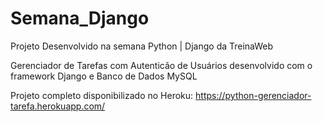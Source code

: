 # Semana_Django
Projeto Desenvolvido na semana Python | Django da TreinaWeb

Gerenciador de Tarefas com Autenticão de Usuários desenvolvido com o framework Django e Banco de Dados MySQL

Projeto completo disponibilizado no Heroku: https://python-gerenciador-tarefa.herokuapp.com/
